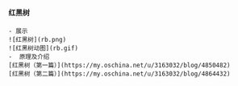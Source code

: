 #### 红黑树
    - 展示
    ![红黑树](rb.png)
    ![红黑树动图](rb.gif)
    -  原理及介绍 
    [红黑树（第一篇）](https://my.oschina.net/u/3163032/blog/4850482)
    [红黑树（第二篇）](https://my.oschina.net/u/3163032/blog/4864432)
